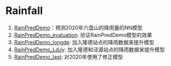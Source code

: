 # Rainfall
1. [RainPredDemo](RainPredDemo)：预测2020年六盘山的降雨量的NN模型
2. [RainPredDemo_evaluation](RainPredDemo_evaluation): 验证RainPredDemo模型的效果
3. [RainPredDemo_longde](RainPredDemo_longde): 加入隆德站点的降雨数据来提升模型
4. [RainPredDemo_LdJy](RainPredDemo_LdJy): 加入隆德和泾源站点的降雨数据来提升模型
5. [RainPredDemo_last](RainPredDemo_last): 对2020年使用了修正模型